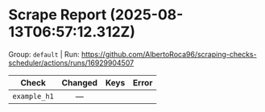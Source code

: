 # Scrape Report (2025-08-13T06:57:12.312Z)

Group: `default`  |  Run: https://github.com/AlbertoRoca96/scraping-checks-scheduler/actions/runs/16929904507

| Check | Changed | Keys | Error |
|---|:---:|:--|:--|
| `example_h1` | — |  |  |
